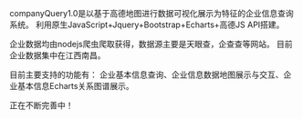 companyQuery1.0是以基于高德地图进行数据可视化展示为特征的企业信息查询系统。
利用原生JavaScript+Jquery+Bootstrap+Echarts+高德JS API搭建。

企业数据均由nodejs爬虫爬取获得，数据源主要是天眼查，企查查等网站。
目前企业数据集中在江西南昌。

目前主要支持的功能有：
企业基本信息查询、企业信息数据地图展示与交互、企业基本信息Echarts关系图谱展示。

正在不断完善中！

